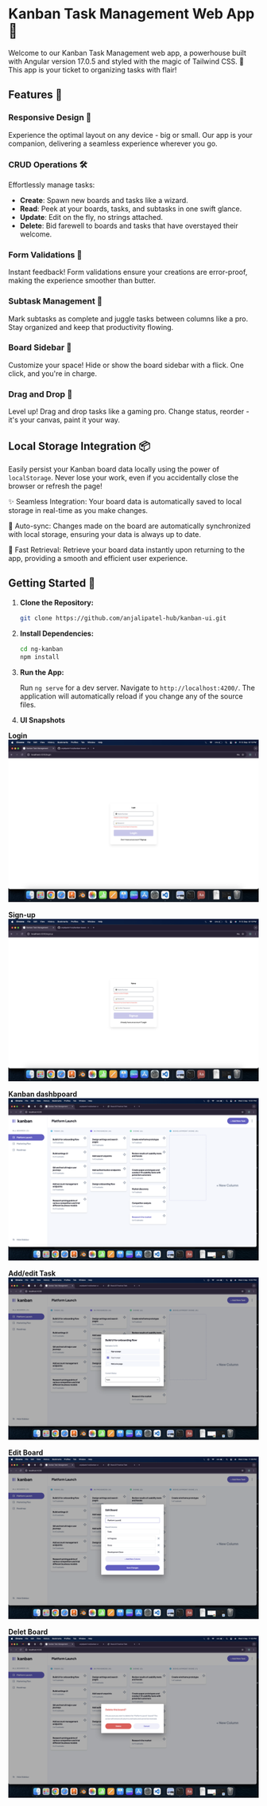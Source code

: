 # Kanban Task Management Web App 🚀

Welcome to our Kanban Task Management web app, a powerhouse built with Angular version 17.0.5 and styled with the magic of Tailwind CSS. 🎨 This app is your ticket to organizing tasks with flair!

## Features 🌟

### Responsive Design 📱

Experience the optimal layout on any device - big or small. Our app is your companion, delivering a seamless experience wherever you go.

### CRUD Operations 🛠️

Effortlessly manage tasks:

- **Create**: Spawn new boards and tasks like a wizard.
- **Read**: Peek at your boards, tasks, and subtasks in one swift glance.
- **Update**: Edit on the fly, no strings attached.
- **Delete**: Bid farewell to boards and tasks that have overstayed their welcome.

### Form Validations 🚦

Instant feedback! Form validations ensure your creations are error-proof, making the experience smoother than butter.

### Subtask Management 🧩

Mark subtasks as complete and juggle tasks between columns like a pro. Stay organized and keep that productivity flowing.

### Board Sidebar 📁

Customize your space! Hide or show the board sidebar with a flick. One click, and you're in charge.

### Drag and Drop 🚚

Level up! Drag and drop tasks like a gaming pro. Change status, reorder - it's your canvas, paint it your way.

## Local Storage Integration 📦

Easily persist your Kanban board data locally using the power of `localStorage`. Never lose your work, even if you accidentally close the browser or refresh the page!

✨ Seamless Integration: Your board data is automatically saved to local storage in real-time as you make changes.

🔄 Auto-sync: Changes made on the board are automatically synchronized with local storage, ensuring your data is always up to date.

🚀 Fast Retrieval: Retrieve your board data instantly upon returning to the app, providing a smooth and efficient user experience.

## Getting Started 🚀

1. **Clone the Repository:**

   ```bash
   git clone https://github.com/anjalipatel-hub/kanban-ui.git
   ```

2. **Install Dependencies:**

   ```bash
   cd ng-kanban
   npm install
   ```

3. **Run the App:**

   Run `ng serve` for a dev server. Navigate to `http://localhost:4200/`. The application will automatically reload if you change any of the source files.
 

3. **UI Snapshots**

**Login**
![Kanban UI](./src/app/App-snashot/login.png)

**Sign-up**
![Kanban UI](./src/app/App-snashot/sign-up.png)

**Kanban dashbpoard**
![Kanban UI](./src/app/App-snashot/kanban-dashboard.png)

**Add/edit Task**
![Kanban UI](./src/app/App-snashot/Edit-task.png)

**Edit Board**
![Kanban UI](./src/app/App-snashot/edit-board.png)

**Delet Board**
![Kanban UI](./src/app/App-snashot/delete-board.png)

